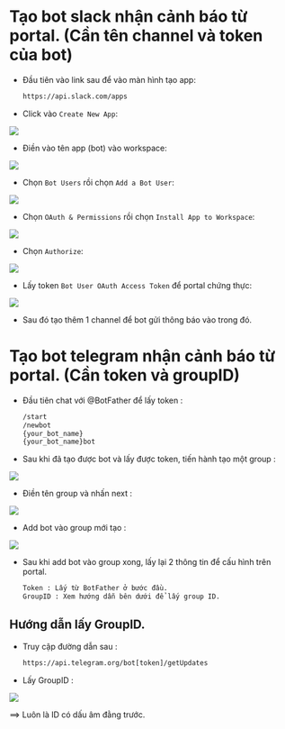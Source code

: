# Tạo bot slack nhận cảnh báo từ portal. (Cần tên channel và token của bot)

- Đầu tiên vào link sau để vào màn hình tạo app:
	```sh
	https://api.slack.com/apps
	```

- Click vào `Create New App`:

![](https://i.imgur.com/abex9br.png)

- Điền vào tên app (bot) vào workspace:

![](https://i.imgur.com/VQC2m9F.png)

- Chọn `Bot Users` rồi chọn `Add a Bot User`:

![](https://i.imgur.com/ucPyQYp.png)

- Chọn `OAuth & Permissions` rồi chọn `Install App to Workspace`: 

![](https://i.imgur.com/PB5uNrk.png)

- Chọn `Authorize`: 

![](https://i.imgur.com/LY50a8O.png)

- Lấy token `Bot User OAuth Access Token` để portal chứng thực:

![](https://i.imgur.com/noKnuFF.png)

- Sau đó tạo thêm 1 channel để bot gửi thông báo vào trong đó.

# Tạo bot telegram nhận cảnh báo từ portal. (Cần token và groupID)

- Đầu tiên chat với @BotFather để lấy token :

	```sh
	/start
	/newbot
	{your_bot_name}
	{your_bot_name}bot
	```
	
- Sau khi đã tạo được bot và lấy được token, tiến hành tạo một group :

![](https://i.imgur.com/wAjTvKm.png)

- Điền tên group và nhấn next :

![](https://i.imgur.com/qtlMi39.png)

- Add bot vào group mới tạo :

![](https://i.stack.imgur.com/cKd8W.png)

- Sau khi add bot vào group xong, lấy lại 2 thông tin để cấu hình trên portal.
	```sh
	Token : Lấy từ BotFather ở bước đầu.
	GroupID : Xem hướng dẫn bên dưới để lấy group ID.
	```
	
## Hướng dẫn lấy GroupID.

- Truy cập đường dẫn sau :

	```sh
	https://api.telegram.org/bot[token]/getUpdates
	```
	
- Lấy GroupID :

![](https://i.imgur.com/aRgQxSB.png)

==> Luôn là ID có dấu âm đằng trước.
